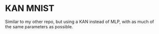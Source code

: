 # KAN MNIST

Similar to my other repo, but using a KAN instead of MLP, with as much of the same parameters as possible.
